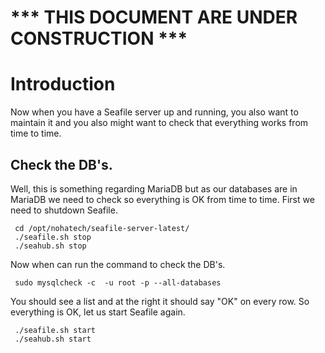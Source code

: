 # *** THIS DOCUMENT ARE UNDER CONSTRUCTION ***
# Introduction
Now when you have a Seafile server up and running, you also want to maintain it and you also might want to check that everything works from time to time.

## Check the DB's.
Well, this is something regarding MariaDB but as our databases are in MariaDB we need to check so everything is OK from time to time.
First we need to shutdown Seafile.
```
 cd /opt/nohatech/seafile-server-latest/
 ./seafile.sh stop
 ./seahub.sh stop
```
Now when can run the command to check the DB's.
```
 sudo mysqlcheck -c  -u root -p --all-databases
```
You should see a list and at the right it should say "OK" on every row.
So everything is OK, let us start Seafile again.
```
 ./seafile.sh start
 ./seahub.sh start
```
